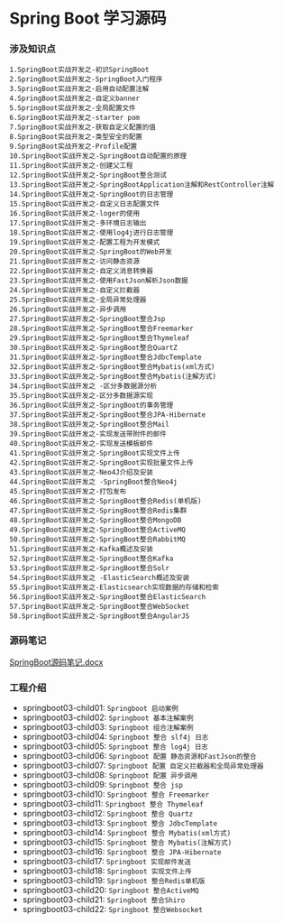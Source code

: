 # Spring Boot 学习源码

### 涉及知识点
    1.SpringBoot实战开发之-初识SpringBoot
    2.SpringBoot实战开发之-SpringBoot入门程序
    3.SpringBoot实战开发之-启用自动配置注解
    4.SpringBoot实战开发之-自定义banner
    5.SpringBoot实战开发之-全局配置文件
    6.SpringBoot实战开发之-starter pom
    7.SpringBoot实战开发之-获取自定义配置的值
    8.SpringBoot实战开发之-类型安全的配置
    9.SpringBoot实战开发之-Profile配置
    10.SpringBoot实战开发之-SpringBoot自动配置的原理
    11.SpringBoot实战开发之-创建父工程
    12.SpringBoot实战开发之-SpringBoot整合测试
    13.SpringBoot实战开发之-SpringBootApplication注解和RestController注解
    14.SpringBoot实战开发之-SpringBoot的日志管理
    15.SpringBoot实战开发之-自定义日志配置文件
    16.SpringBoot实战开发之-loger的使用
    17.SpringBoot实战开发之-多环境日志输出
    18.SpringBoot实战开发之-使用log4j进行日志管理
    19.SpringBoot实战开发之-配置工程为开发模式
    20.SpringBoot实战开发之-SpringBoot的Web开发
    21.SpringBoot实战开发之-访问静态资源
    22.SpringBoot实战开发之-自定义消息转换器
    23.SpringBoot实战开发之-使用FastJson解析Json数据
    24.SpringBoot实战开发之-自定义拦截器
    25.SpringBoot实战开发之-全局异常处理器
    26.SpringBoot实战开发之-异步调用
    27.SpringBoot实战开发之-SpringBoot整合Jsp
    28.SpringBoot实战开发之-SpringBoot整合Freemarker
    29.SpringBoot实战开发之-SpringBoot整合Thymeleaf
    30.SpringBoot实战开发之-SpringBoot整合QuartZ
    31.SpringBoot实战开发之-SpringBoot整合JdbcTemplate
    32.SpringBoot实战开发之-SpringBoot整合Mybatis(xml方式)
    33.SpringBoot实战开发之-SpringBoot整合Mybatis(注解方式)
    34.SpringBoot实战开发之 -区分多数据源分析
    35.SpringBoot实战开发之-区分多数据源实现
    36.SpringBoot实战开发之-SpringBoot的事务管理
    37.SpringBoot实战开发之-SpringBoot整合JPA-Hibernate
    38.SpringBoot实战开发之-SpringBoot整合Mail
    39.SpringBoot实战开发之-实现发送带附件的邮件
    40.SpringBoot实战开发之-实现发送模板邮件
    41.SpringBoot实战开发之-SpringBoot实现文件上传
    42.SpringBoot实战开发之-SpringBoot实现批量文件上传
    43.SpringBoot实战开发之-Neo4J介绍及安装
    44.SpringBoot实战开发之 -SpringBoot整合Neo4j
    45.SpringBoot实战开发之-打包发布
    46.SpringBoot实战开发之-SpringBoot整合Redis(单机版)
    47.SpringBoot实战开发之-SpringBoot整合Redis集群
    48.SpringBoot实战开发之-SpringBoot整合MongoDB
    49.SpringBoot实战开发之-SpringBoot整合ActiveMQ
    50.SpringBoot实战开发之-SpringBoot整合RabbitMQ
    51.SpringBoot实战开发之-Kafka概述及安装
    52.SpringBoot实战开发之-SpringBoot整合Kafka
    53.SpringBoot实战开发之-SpringBoot整合Solr
    54.SpringBoot实战开发之 -ElasticSearch概述及安装
    55.SpringBoot实战开发之-Elasticsearch实现数据的存储和检索
    56.SpringBoot实战开发之-SpringBoot整合ElasticSearch
    57.SpringBoot实战开发之-SpringBoot整合WebSocket
    58.SpringBoot实战开发之-SpringBoot整合AngularJS

### 源码笔记
[SpringBoot源码笔记.docx](./docs/SpringBoot源码笔记.docx)

### 工程介绍

* springboot03-child01: `Springboot 启动案例`
* springboot03-child02: `Springboot 基本注解案例`
* springboot03-child03: `Springboot 组合注解案例`
* springboot03-child04: `Springboot 整合 slf4j 日志`
* springboot03-child05: `Springboot 整合 log4j 日志`
* springboot03-child06: `Springboot 配置 静态资源和FastJson的整合`
* springboot03-child07: `Springboot 配置 自定义拦截器和全局异常处理器`
* springboot03-child08: `Springboot 配置 异步调用`
* springboot03-child09: `Springboot 整合 jsp`
* springboot03-child10: `Springboot 整合 Freemarker`
* springboot03-child11: `Springboot 整合 Thymeleaf`
* springboot03-child12: `Springboot 整合 Quartz`
* springboot03-child13: `Springboot 整合 JdbcTemplate`
* springboot03-child14: `Springboot 整合 Mybatis(xml方式)`
* springboot03-child15: `Springboot 整合 Mybatis(注解方式)`
* springboot03-child16: `Springboot 整合 JPA-Hibernate`
* springboot03-child17: `Springboot 实现邮件发送`
* springboot03-child18: `Springboot 实现文件上传`
* springboot03-child19: `Springboot 整合Redis单机版`
* springboot03-child20: `Springboot 整合ActiveMQ`
* springboot03-child21: `Springboot 整合Shiro`
* springboot03-child22: `Springboot 整合Websocket`
